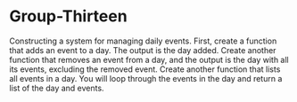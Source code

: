 # Group-Thirteen
Constructing a system for managing daily events.
First, create a function that adds an event to a day. The output is the day added.
Create another function that removes an event from a day, and the output is the day with all its events, excluding the removed event.
Create another function that lists all events in a day. You will loop through the events in the day and return a list of the day and events.
